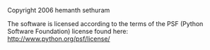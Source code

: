 Copyright 2006 hemanth sethuram

The software is licensed according to the terms of the PSF (Python Software Foundation) license found here: http://www.python.org/psf/license/